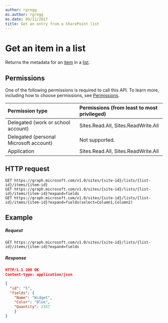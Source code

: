 ```yaml
---
author: rgregg
ms.author: rgregg
ms.date: 09/11/2017
title: Get an entry from a SharePoint list
---
```

# Get an item in a list

Returns the metadata for an [item][] in a [list][].

[list]: ../resources/list.md
[item]: ../resources/listItem.md

## Permissions

One of the following permissions is required to call this API. To learn more, including how to choose permissions, see [Permissions](../../../concepts/permissions_reference.md).

|Permission type      | Permissions (from least to most privileged)              |
|:--------------------|:---------------------------------------------------------|
|Delegated (work or school account) | Sites.Read.All, Sites.ReadWrite.All    |
|Delegated (personal Microsoft account) | Not supported.    |
|Application | Sites.Read.All, Sites.ReadWrite.All |

## HTTP request

```http
GET https://graph.microsoft.com/v1.0/sites/{site-id}/lists/{list-id}/items/{item-id}
GET https://graph.microsoft.com/v1.0/sites/{site-id}/lists/{list-id}/items/{item-id}?expand=fields
GET https://graph.microsoft.com/v1.0/sites/{site-id}/lists/{list-id}/items/{item-id}?expand=fields(select=Column1,Column2)
```

## Example

##### Request

<!-- { "blockType": "request", "name": "get-list-item" } -->

```http
GET https://graph.microsoft.com/v1.0/sites/{site-id}/lists/{list-id}/items/{item-id}?expand=fields
```

##### Response

<!-- { "blockType": "response", "@odata.type": "microsoft.graph.listItem", "truncated": true } -->

```json
HTTP/1.1 200 OK
Content-type: application/json

{
  "id": "5",
  "fields": {
    "Name": "Widget",
    "Color": "Blue",
    "Quantity": 2357
    }
}
```

<!-- {
  "type": "#page.annotation",
  "description": "",
  "keywords": "",
  "section": "documentation",
  "tocPath": "ListItem/Get metadata"
} -->
